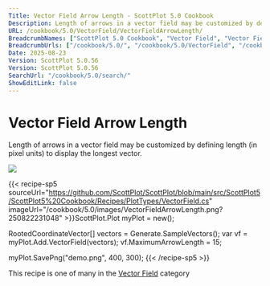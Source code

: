```yaml
---
Title: Vector Field Arrow Length - ScottPlot 5.0 Cookbook
Description: Length of arrows in a vector field may be customized by defining length (in pixel units) to display the longest vector.
URL: /cookbook/5.0/VectorField/VectorFieldArrowLength/
BreadcrumbNames: ["ScottPlot 5.0 Cookbook", "Vector Field", "Vector Field Arrow Length"]
BreadcrumbUrls: ["/cookbook/5.0/", "/cookbook/5.0/VectorField", "/cookbook/5.0/VectorField/VectorFieldArrowLength"]
Date: 2025-08-23
Version: ScottPlot 5.0.56
Version: ScottPlot 5.0.56
SearchUrl: "/cookbook/5.0/search/"
ShowEditLink: false
---
```



<div class='d-flex align-items-center mt-5'>
<h1 class='me-2 text-dark my-0 border-0'>Vector Field Arrow Length</h1>
</div>

Length of arrows in a vector field may be customized by defining length (in pixel units) to display the longest vector.

[![](/cookbook/5.0/images/VectorFieldArrowLength.png?250822231048)](/cookbook/5.0/images/VectorFieldArrowLength.png?250822231048)

{{< recipe-sp5 sourceUrl="https://github.com/ScottPlot/ScottPlot/blob/main/src/ScottPlot5/ScottPlot5%20Cookbook/Recipes/PlotTypes/VectorField.cs" imageUrl="/cookbook/5.0/images/VectorFieldArrowLength.png?250822231048" >}}ScottPlot.Plot myPlot = new();

RootedCoordinateVector[] vectors = Generate.SampleVectors();
var vf = myPlot.Add.VectorField(vectors);
vf.MaximumArrowLength = 15;

myPlot.SavePng("demo.png", 400, 300);
{{< /recipe-sp5 >}}

<div class='my-5 text-center'>This recipe is one of many in the <a href='/cookbook/5.0/VectorField'>Vector Field</a> category</div>


